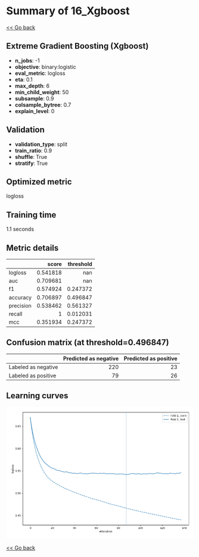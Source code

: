 # Summary of 16_Xgboost

[<< Go back](../README.md)


## Extreme Gradient Boosting (Xgboost)
- **n_jobs**: -1
- **objective**: binary:logistic
- **eval_metric**: logloss
- **eta**: 0.1
- **max_depth**: 6
- **min_child_weight**: 50
- **subsample**: 0.9
- **colsample_bytree**: 0.7
- **explain_level**: 0

## Validation
 - **validation_type**: split
 - **train_ratio**: 0.9
 - **shuffle**: True
 - **stratify**: True

## Optimized metric
logloss

## Training time

1.1 seconds

## Metric details
|           |    score |   threshold |
|:----------|---------:|------------:|
| logloss   | 0.541818 |  nan        |
| auc       | 0.709681 |  nan        |
| f1        | 0.574924 |    0.247372 |
| accuracy  | 0.706897 |    0.496847 |
| precision | 0.538462 |    0.561327 |
| recall    | 1        |    0.012031 |
| mcc       | 0.351934 |    0.247372 |


## Confusion matrix (at threshold=0.496847)
|                     |   Predicted as negative |   Predicted as positive |
|:--------------------|------------------------:|------------------------:|
| Labeled as negative |                     220 |                      23 |
| Labeled as positive |                      79 |                      26 |

## Learning curves
![Learning curves](learning_curves.png)

[<< Go back](../README.md)
